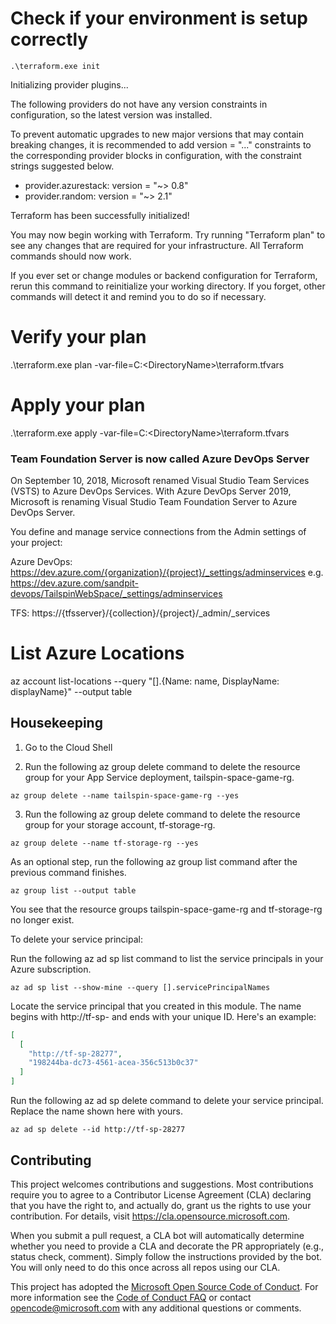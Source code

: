 # Check if your environment is setup correctly
`.\terraform.exe init`

Initializing provider plugins...

The following providers do not have any version constraints in configuration,
so the latest version was installed.

To prevent automatic upgrades to new major versions that may contain breaking
changes, it is recommended to add version = "..." constraints to the
corresponding provider blocks in configuration, with the constraint strings
suggested below.

* provider.azurestack: version = "~> 0.8"
* provider.random: version = "~> 2.1"

Terraform has been successfully initialized!

You may now begin working with Terraform. Try running "Terraform plan" to see
any changes that are required for your infrastructure. All Terraform commands
should now work.

If you ever set or change modules or backend configuration for Terraform,
rerun this command to reinitialize your working directory. If you forget, other
commands will detect it and remind you to do so if necessary.


# Verify your plan
.\terraform.exe plan -var-file=C:\<DirectoryName>\terraform.tfvars
# Apply your plan
.\terraform.exe apply -var-file=C:\<DirectoryName>\terraform.tfvars


### Team Foundation Server is now called Azure DevOps Server

On September 10, 2018, Microsoft renamed Visual Studio Team Services (VSTS) to Azure DevOps Services. With Azure DevOps Server 2019, Microsoft is renaming Visual Studio Team Foundation Server to Azure DevOps Server.

You define and manage service connections from the Admin settings of your project:

Azure DevOps: https://dev.azure.com/{organization}/{project}/_settings/adminservices
e.g.
https://dev.azure.com/sandpit-devops/TailspinWebSpace/_settings/adminservices

TFS: https://{tfsserver}/{collection}/{project}/_admin/_services

# List Azure Locations 
az account list-locations   --query "[].{Name: name, DisplayName: displayName}"   --output table

## Housekeeping 

1. Go to the Cloud Shell

2. Run the following az group delete command to delete the resource group for your App Service deployment, tailspin-space-game-rg.

`az group delete --name tailspin-space-game-rg --yes`

3. Run the following az group delete command to delete the resource group for your storage account, tf-storage-rg.

`az group delete --name tf-storage-rg --yes`

As an optional step, run the following az group list command after the previous command finishes.

`az group list --output table`

You see that the resource groups tailspin-space-game-rg and tf-storage-rg no longer exist.

To delete your service principal:

Run the following az ad sp list command to list the service principals in your Azure subscription.


`az ad sp list --show-mine --query [].servicePrincipalNames`

Locate the service principal that you created in this module. The name begins with http://tf-sp- and ends with your unique ID. Here's an example:

```JSON
[
  [
    "http://tf-sp-28277",
    "198244ba-dc73-4561-acea-356c513b0c37"
  ]
]
```
Run the following az ad sp delete command to delete your service principal. Replace the name shown here with yours.

`az ad sp delete --id http://tf-sp-28277`

## Contributing

This project welcomes contributions and suggestions.  Most contributions require you to agree to a
Contributor License Agreement (CLA) declaring that you have the right to, and actually do, grant us
the rights to use your contribution. For details, visit https://cla.opensource.microsoft.com.

When you submit a pull request, a CLA bot will automatically determine whether you need to provide
a CLA and decorate the PR appropriately (e.g., status check, comment). Simply follow the instructions
provided by the bot. You will only need to do this once across all repos using our CLA.

This project has adopted the [Microsoft Open Source Code of Conduct](https://opensource.microsoft.com/codeofconduct/).
For more information see the [Code of Conduct FAQ](https://opensource.microsoft.com/codeofconduct/faq/) or
contact [opencode@microsoft.com](mailto:opencode@microsoft.com) with any additional questions or comments.
